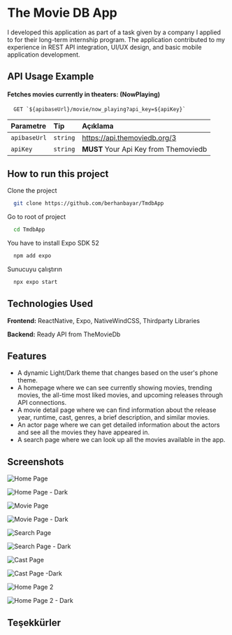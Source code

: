 
# The Movie DB App

I developed this application as part of a task given by a company I applied to for their long-term internship program. The application contributed to my experience in REST API integration, UI/UX design, and basic mobile application development.


## API Usage Example

#### Fetches movies currently in theaters: (NowPlaying)

```http
  GET `${apibaseUrl}/movie/now_playing?api_key=${apiKey}` 
```

| Parametre | Tip     | Açıklama                |
| :-------- | :------- | :------------------------- |
| `apibaseUrl` | `string` | https://api.themoviedb.org/3 |
| `apiKey` | `string` | **MUST** Your Api Key from Themoviedb |





  
## How to run this project

Clone the project

```bash
  git clone https://github.com/berhanbayar/TmdbApp
```

Go to root of project

```bash
  cd TmdbApp
```

You have to install Expo SDK 52

```bash
  npm add expo
```

Sunucuyu çalıştırın

```bash
  npx expo start
```

  
## Technologies Used

**Frontend:** ReactNative, Expo, NativeWindCSS, Thirdparty Libraries

**Backend:** Ready API from TheMovieDb

  
## Features

- A dynamic Light/Dark theme that changes based on the user's phone theme.  
- A homepage where we can see currently showing movies, trending movies, the all-time most liked movies, and upcoming releases through API connections.  
- A movie detail page where we can find information about the release year, runtime, cast, genres, a brief description, and similar movies.  
- An actor page where we can get detailed information about the actors and see all the movies they have appeared in.  
- A search page where we can look up all the movies available in the app.  

  
## Screenshots

![Home Page](https://i.hizliresim.com/cjmyfxm.png)

![Home Page - Dark](https://i.hizliresim.com/bv1dcw0.png)

![Movie Page](https://i.hizliresim.com/43p8ig0.png)

![Movie Page - Dark](https://i.hizliresim.com/6u73yef.png)

![Search Page](https://i.hizliresim.com/nr6f49z.png)

![Search Page - Dark](https://i.hizliresim.com/je0xxub.png)

![Cast Page](https://i.hizliresim.com/5eqt7pc.png)

![Cast Page -Dark](https://i.hizliresim.com/9er7kll.png)

![Home Page 2](https://i.hizliresim.com/byuzhpl.png)

![Home Page 2 - Dark](https://i.hizliresim.com/pztt4jq.png)



  
## Teşekkürler



  